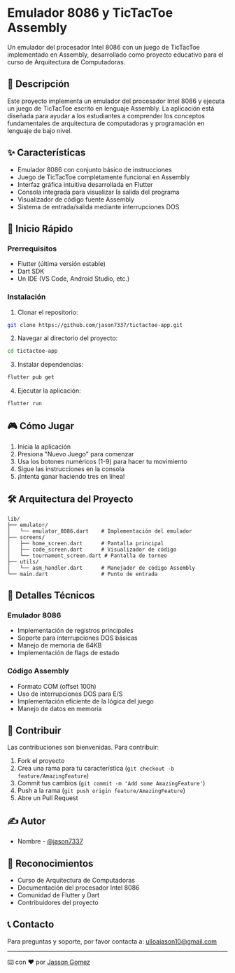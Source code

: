 # Emulador 8086 y TicTacToe Assembly

Un emulador del procesador Intel 8086 con un juego de TicTacToe implementado en Assembly, desarrollado como proyecto educativo para el curso de Arquitectura de Computadoras.

## 🎯 Descripción

Este proyecto implementa un emulador del procesador Intel 8086 y ejecuta un juego de TicTacToe escrito en lenguaje Assembly. La aplicación está diseñada para ayudar a los estudiantes a comprender los conceptos fundamentales de arquitectura de computadoras y programación en lenguaje de bajo nivel.

## ✨ Características

- Emulador 8086 con conjunto básico de instrucciones
- Juego de TicTacToe completamente funcional en Assembly
- Interfaz gráfica intuitiva desarrollada en Flutter
- Consola integrada para visualizar la salida del programa
- Visualizador de código fuente Assembly
- Sistema de entrada/salida mediante interrupciones DOS

## 🚀 Inicio Rápido

### Prerrequisitos

- Flutter (última versión estable)
- Dart SDK
- Un IDE (VS Code, Android Studio, etc.)

### Instalación

1. Clonar el repositorio:
```bash
git clone https://github.com/jason7337/tictactoe-app.git
```

2. Navegar al directorio del proyecto:
```bash
cd tictactoe-app
```

3. Instalar dependencias:
```bash
flutter pub get
```

4. Ejecutar la aplicación:
```bash
flutter run
```

## 🎮 Cómo Jugar

1. Inicia la aplicación
2. Presiona "Nuevo Juego" para comenzar
3. Usa los botones numéricos (1-9) para hacer tu movimiento
4. Sigue las instrucciones en la consola
5. ¡Intenta ganar haciendo tres en línea!

## 🛠️ Arquitectura del Proyecto

```
lib/
├── emulator/
│   └── emulator_8086.dart    # Implementación del emulador
├── screens/
│   ├── home_screen.dart      # Pantalla principal
│   ├── code_screen.dart      # Visualizador de código
│   └── tournament_screen.dart # Pantalla de torneo
├── utils/
│   └── asm_handler.dart      # Manejador de código Assembly
└── main.dart                 # Punto de entrada
```

## 📝 Detalles Técnicos

### Emulador 8086
- Implementación de registros principales
- Soporte para interrupciones DOS básicas
- Manejo de memoria de 64KB
- Implementación de flags de estado

### Código Assembly
- Formato COM (offset 100h)
- Uso de interrupciones DOS para E/S
- Implementación eficiente de la lógica del juego
- Manejo de datos en memoria

## 🤝 Contribuir

Las contribuciones son bienvenidas. Para contribuir:

1. Fork el proyecto
2. Crea una rama para tu característica (`git checkout -b feature/AmazingFeature`)
3. Commit tus cambios (`git commit -m 'Add some AmazingFeature'`)
4. Push a la rama (`git push origin feature/AmazingFeature`)
5. Abre un Pull Request

## ✍️ Autor

- Nombre - [@jason7337](https://github.com/jason7337)

## 🙏 Reconocimientos

- Curso de Arquitectura de Computadoras
- Documentación del procesador Intel 8086
- Comunidad de Flutter y Dart
- Contribuidores del proyecto

## 📞 Contacto

Para preguntas y soporte, por favor contacta a: ulloajason10@gmail.com

---
⌨️ con ❤️ por [Jasson Gomez](https://github.com/jason7337)